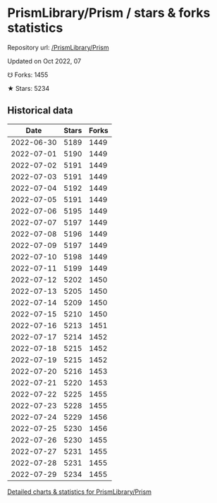 # PrismLibrary/Prism / stars & forks statistics

Repository url: [/PrismLibrary/Prism](https://github.com/PrismLibrary/Prism)

Updated on Oct 2022, 07

☋ Forks: 1455

★ Stars: 5234

## Historical data
| Date | Stars | Forks |
|------|-------|-------|
| 2022-06-30 | 5189 | 1449 | 
| 2022-07-01 | 5190 | 1449 | 
| 2022-07-02 | 5191 | 1449 | 
| 2022-07-03 | 5191 | 1449 | 
| 2022-07-04 | 5192 | 1449 | 
| 2022-07-05 | 5191 | 1449 | 
| 2022-07-06 | 5195 | 1449 | 
| 2022-07-07 | 5197 | 1449 | 
| 2022-07-08 | 5196 | 1449 | 
| 2022-07-09 | 5197 | 1449 | 
| 2022-07-10 | 5198 | 1449 | 
| 2022-07-11 | 5199 | 1449 | 
| 2022-07-12 | 5202 | 1450 | 
| 2022-07-13 | 5205 | 1450 | 
| 2022-07-14 | 5209 | 1450 | 
| 2022-07-15 | 5210 | 1450 | 
| 2022-07-16 | 5213 | 1451 | 
| 2022-07-17 | 5214 | 1452 | 
| 2022-07-18 | 5215 | 1452 | 
| 2022-07-19 | 5215 | 1452 | 
| 2022-07-20 | 5216 | 1453 | 
| 2022-07-21 | 5220 | 1453 | 
| 2022-07-22 | 5225 | 1455 | 
| 2022-07-23 | 5228 | 1455 | 
| 2022-07-24 | 5229 | 1456 | 
| 2022-07-25 | 5230 | 1456 | 
| 2022-07-26 | 5230 | 1455 | 
| 2022-07-27 | 5231 | 1455 | 
| 2022-07-28 | 5231 | 1455 | 
| 2022-07-29 | 5234 | 1455 | 


[Detailed charts & statistics for PrismLibrary/Prism](https://reviewgithub.com/rep/PrismLibrary/Prism)
